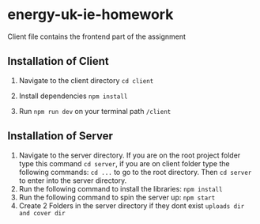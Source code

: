 # energy-uk-ie-homework

Client file contains the frontend part of the assignment

## Installation of Client

1. Navigate to the client directory
     ```cd client```

2. Install dependencies
     ```npm install```
3. Run
       ```npm run dev``` on your terminal path ```/client```

## Installation of Server

1. Navigate to the server directory. If you are on the root project folder type this command ```cd server```, if you are on client folder type the following commands:
      ```cd ...``` to go to the root directory. Then ```cd server``` to enter into the server directory.
2. Run the following command to install the libraries:
       ```npm install```
3. Run the following command to spin the server up:
       ```npm start```
4. Create 2 Folders in the server directory if they dont exist ```uploads dir and cover dir```
